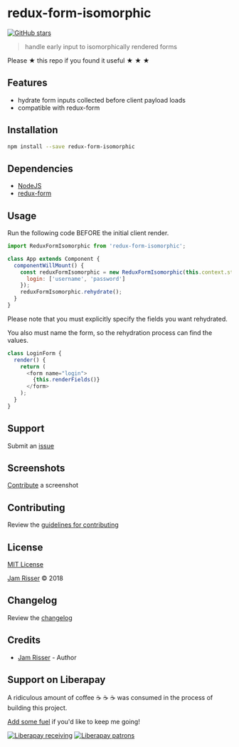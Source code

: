 # redux-form-isomorphic

[![GitHub stars](https://img.shields.io/github/stars/codejamninja/redux-form-isomorphic.svg?style=social&label=Stars)](https://github.com/codejamninja/redux-form-isomorphic)

> handle early input to isomorphically rendered forms

Please ★ this repo if you found it useful ★ ★ ★


## Features

* hydrate form inputs collected before client payload loads
* compatible with redux-form


## Installation

```sh
npm install --save redux-form-isomorphic
```


## Dependencies

* [NodeJS](https://nodejs.org)
* [redux-form](https://redux-form.com)


## Usage

Run the following code BEFORE the initial client render.

```js
import ReduxFormIsomorphic from 'redux-form-isomorphic';

class App extends Component {
  componentWillMount() {
    const reduxFormIsomorphic = new ReduxFormIsomorphic(this.context.store, {
      login: ['username', 'password']
    });
    reduxFormIsomorphic.rehydrate();
  }
}
```

Please note that you must explicitly specify the fields you want rehydrated.

You also must name the form, so the rehydration process can find the values.

```js
class LoginForm {
  render() {
    return (
      <form name="login">
        {this.renderFields()}
      </form>
    );
  }
}
```


## Support

Submit an [issue](https://github.com/codejamninja/redux-form-isomorphic/issues/new)


## Screenshots

[Contribute](https://github.com/codejamninja/redux-form-isomorphic/blob/master/CONTRIBUTING.md) a screenshot


## Contributing

Review the [guidelines for contributing](https://github.com/codejamninja/redux-form-isomorphic/blob/master/CONTRIBUTING.md)


## License

[MIT License](https://github.com/codejamninja/redux-form-isomorphic/blob/master/LICENSE)

[Jam Risser](https://codejam.ninja) © 2018


## Changelog

Review the [changelog](https://github.com/codejamninja/redux-form-isomorphic/blob/master/CHANGELOG.md)


## Credits

* [Jam Risser](https://codejam.ninja) - Author


## Support on Liberapay

A ridiculous amount of coffee ☕ ☕ ☕ was consumed in the process of building this project.

[Add some fuel](https://liberapay.com/codejamninja/donate) if you'd like to keep me going!

[![Liberapay receiving](https://img.shields.io/liberapay/receives/codejamninja.svg?style=flat-square)](https://liberapay.com/codejamninja/donate)
[![Liberapay patrons](https://img.shields.io/liberapay/patrons/codejamninja.svg?style=flat-square)](https://liberapay.com/codejamninja/donate)
